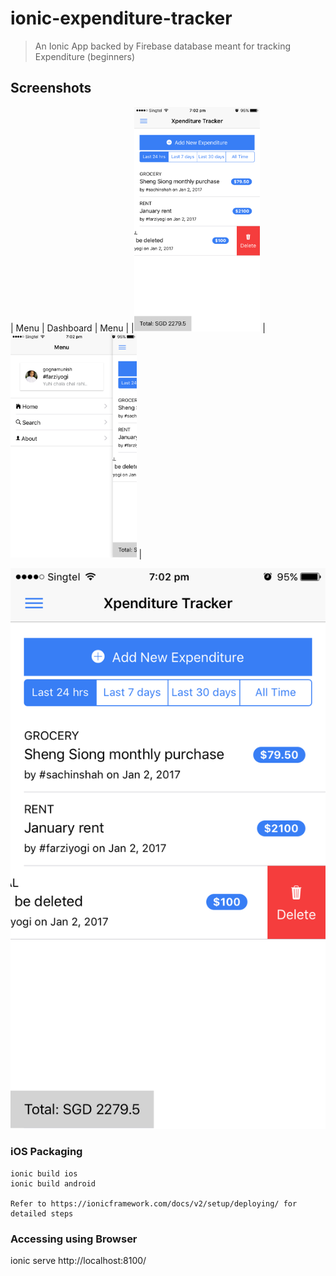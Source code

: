 # ionic-expenditure-tracker
> An Ionic App backed by Firebase database meant for tracking Expenditure (beginners)

## Screenshots
| Menu        | Dashboard  | Menu |
|<img src="https://github.com/gognamunish/ionic-expenditure-tracker/blob/master/XpenditureTracker/resources/github/home.png" height="40%" width="40%" />
      | <img src="https://github.com/gognamunish/ionic-expenditure-tracker/blob/master/XpenditureTracker/resources/github/menu.png" height="40%" width="40%" />  |


![alt tag](https://github.com/gognamunish/ionic-expenditure-tracker/blob/master/XpenditureTracker/resources/github/home.png)

### iOS Packaging
```
ionic build ios
ionic build android

Refer to https://ionicframework.com/docs/v2/setup/deploying/ for detailed steps

```

### Accessing using Browser
ionic serve
http://localhost:8100/
